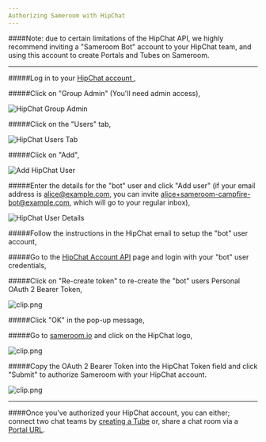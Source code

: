 ```yaml
---
Authorizing Sameroom with HipChat
---
```


####Note: due to certain limitations of the HipChat API, we highly recommend inviting a "Sameroom Bot" account to your HipChat team, and using this account to create Portals and Tubes on Sameroom.

---

#####Log in to your <a href="https://www.hipchat.com/sign_in" target="_blank">HipChat account </a>,

#####Click on "Group Admin" (You'll need admin access),

![HipChat Group Admin](https://in.kato.im/ddbb26118fdbbcb6ef1adc1fbf232acdda8866fe065ac4ae2c07dfd7a7c9f/Sameroom_HipChat_Group_Admin.png)

#####Click on the "Users" tab,

![HipChat Users Tab](https://in.kato.im/ddbb26118fdbbcb6ef1adc1fbf232acdda8866fe065ac4ae2c07dfd7a7c9f/Sameroom_Click_users.png)

#####Click on "Add",

![Add HipChat User](https://in.kato.im/ddbb26118fdbbcb6ef1adc1fbf232acdda8866fe065ac4ae2c07dfd7a7c9f/Sameroom_Add_User.png)

#####Enter the details for the "bot" user and click "Add user" (if your email address is alice@example.com, you can invite alice+sameroom-campfire-bot@example.com, which will go to your regular inbox),

![HipChat User Details](https://in.kato.im/ddbb26118fdbbcb6ef1adc1fbf232acdda8866fe065ac4ae2c07dfd7a7c9f/Sameroom%20HipChat%20Add%20User.png)

#####Follow the instructions in the HipChat email to setup the "bot" user account,

#####Go to the <a href="https://hipchat.com/account/api" target="_blank">HipChat Account API</a> page and login with your "bot" user credentials,

#####Click on "Re-create token" to re-create the "bot" users Personal OAuth 2 Bearer Token,

![clip.png](https://in.kato.im/dd9055f7d2f3bcad535ee373c06d649993c5d30f919639e6bb1b9665efa7a016/Sameroom_HipChat_Account_Settings.png)


#####Click "OK" in the pop-up message,

#####Go to <a href="https://sameroom.io" target="_blank">sameroom.io</a> and click on the HipChat logo,

![clip.png](https://in.kato.im/4c8bbe1a1338bc5da71ffd614e9be70a5694f208c138479c6de1a784f1d61d89/Sameroom%20HipChat.png)


#####Copy the OAuth 2 Bearer Token into the HipChat Token field and click "Submit" to authorize Sameroom with your HipChat account.

![clip.png](https://in.kato.im/d8d4f1003421016ba7d54cd669dde49319229ba235bc766285b205fd2d44078d/Sameroom%20Sign%20In%20HipChat%20copy.png)

---
####Once you've authorized your HipChat account, you can either; connect two chat teams by [creating a Tube](/getting-started/en/tubes-portals/tubes) or, share a chat room via a [Portal URL](/getting-started/en/tubes-portals/portals).
